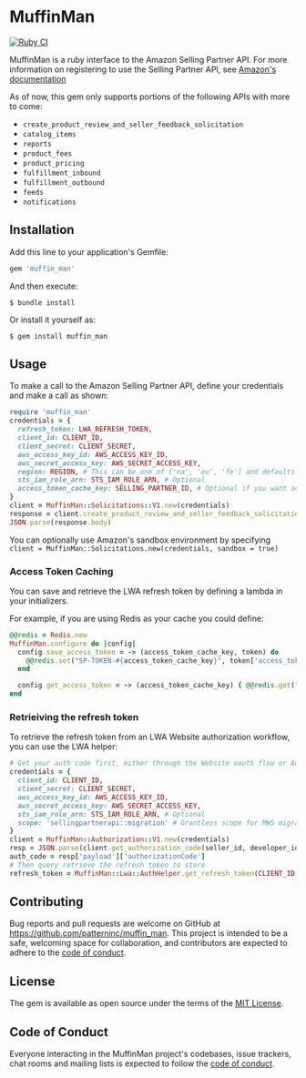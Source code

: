 # MuffinMan

[![Ruby CI](https://github.com/patterninc/muffin_man/actions/workflows/ci.yml/badge.svg)](https://github.com/patterninc/muffin_man/actions)

MuffinMan is a ruby interface to the Amazon Selling Partner API. For more information on registering to use the Selling Partner API, see [Amazon's documentation](https://github.com/amzn/selling-partner-api-docs/blob/main/guides/en-US/developer-guide/SellingPartnerApiDeveloperGuide.md)

As of now, this gem only supports portions of the following APIs with more to come:

- `create_product_review_and_seller_feedback_solicitation`
- `catalog_items`
- `reports`
- `product_fees`
- `product_pricing`
- `fulfillment_inbound`
- `fulfillment_outbound`
- `feeds`
- `notifications`

## Installation

Add this line to your application's Gemfile:

```ruby
gem 'muffin_man'
```

And then execute:

    $ bundle install

Or install it yourself as:

    $ gem install muffin_man

## Usage

To make a call to the Amazon Selling Partner API, define your credentials and make a call as shown:

```ruby
require 'muffin_man'
credentials = {
  refresh_token: LWA_REFRESH_TOKEN,
  client_id: CLIENT_ID,
  client_secret: CLIENT_SECRET,
  aws_access_key_id: AWS_ACCESS_KEY_ID,
  aws_secret_access_key: AWS_SECRET_ACCESS_KEY,
  region: REGION, # This can be one of ['na', 'eu', 'fe'] and defaults to 'na'
  sts_iam_role_arn: STS_IAM_ROLE_ARN, # Optional
  access_token_cache_key: SELLING_PARTNER_ID, # Optional if you want access token caching
}
client = MuffinMan::Solicitations::V1.new(credentials)
response = client.create_product_review_and_seller_feedback_solicitation(amazon_order_id, marketplace_ids)
JSON.parse(response.body)
```

You can optionally use Amazon's sandbox environment by specifying `client = MuffinMan::Solicitations.new(credentials, sandbox = true)`

### Access Token Caching

You can save and retrieve the LWA refresh token by defining a lambda in your initializers.

For example, if you are using Redis as your cache you could define:

```ruby
@@redis = Redis.new
MuffinMan.configure do |config|
  config.save_access_token = -> (access_token_cache_key, token) do
    @@redis.set("SP-TOKEN-#{access_token_cache_key}", token['access_token'], ex: token['expires_in'])
  end

  config.get_access_token = -> (access_token_cache_key) { @@redis.get("SP-TOKEN-#{access_token_cache_key}") }
end
```

### Retrieiving the refresh token

To retrieve the refresh token from an LWA Website authorization workflow, you can use the LWA helper:

```ruby
# Get your auth code first, either through the Website oauth flow or Authorization API
credentials = {
  client_id: CLIENT_ID,
  client_secret: CLIENT_SECRET,
  aws_access_key_id: AWS_ACCESS_KEY_ID,
  aws_secret_access_key: AWS_SECRET_ACCESS_KEY,
  sts_iam_role_arn: STS_IAM_ROLE_ARN, # Optional
  scope: 'sellingpartnerapi::migration' # Grantless scope for MWS migration
}
client = MuffinMan::Authorization::V1.new(credentials)
resp = JSON.parse(client.get_authorization_code(seller_id, developer_id, mws_auth_token).body)
auth_code = resp['payload']['authorizationCode']
# Then query retrieve the refresh token to store
refresh_token = MuffinMan::Lwa::AuthHelper.get_refresh_token(CLIENT_ID, CLIENT_SECRET, auth_code)
```

## Contributing

Bug reports and pull requests are welcome on GitHub at https://github.com/patterninc/muffin_man. This project is intended to be a safe, welcoming space for collaboration, and contributors are expected to adhere to the [code of conduct](https://github.com/patterninc/muffin_man/blob/master/CODE_OF_CONDUCT.md).

## License

The gem is available as open source under the terms of the [MIT License](https://opensource.org/licenses/MIT).

## Code of Conduct

Everyone interacting in the MuffinMan project's codebases, issue trackers, chat rooms and mailing lists is expected to follow the [code of conduct](https://github.com/[USERNAME]/muffin_man/blob/master/CODE_OF_CONDUCT.md).
